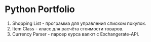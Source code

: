 # Python Portfolio
1. Shopping List - программа для управления списком покупок.
2. Item Class - класс для расчёта стоимости товаров.
3. Currency Parser - парсер курса валют с Exchangerate-API.
